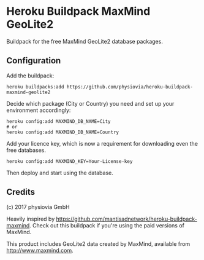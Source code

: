 # Heroku Buildpack MaxMind GeoLite2

Buildpack for the free MaxMind GeoLite2 database packages.

## Configuration

Add the buildpack:

```
heroku buildpacks:add https://github.com/physiovia/heroku-buildpack-maxmind-geolite2
```

Decide which package (City or Country) you need and set up your environment accordingly:

```
heroku config:add MAXMIND_DB_NAME=City
# or
heroku config:add MAXMIND_DB_NAME=Country
```

Add your licence key, which is now a requirement for downloading even the free databases.
```
heroku config:add MAXMIND_KEY=Your-License-key
```

Then deploy and start using the database.

## Credits

(c) 2017 physiovia GmbH

Heavily inspired by https://github.com/mantisadnetwork/heroku-buildpack-maxmind. Check out this buildpack if you're using the paid versions of MaxMind.

This product includes GeoLite2 data created by MaxMind, available from http://www.maxmind.com.
